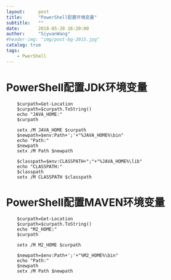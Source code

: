 ```yaml
---
layout:     post
title:      "PowerShell配置环境变量" 
subtitle:   ""
date:       2018-05-20 16:20:00
author:     "SiyuanWang"
#header-img: "img/post-bg-2015.jpg"
catalog: true
tags:
    - PwerShell
---
```


# PowerShell配置JDK环境变量

        $curpath=Get-Location
        $curpath=$curpath.ToString()
        echo "JAVA_HOME:"
        $curpath

        setx /M JAVA_HOME $curpath
        $newpath=$env:Path+';'+"%JAVA_HOME%\bin"
        echo "Path:"
        $newpath
        setx /M Path $newpath

        $classpath=$env:CLASSPATH+";"+"%JAVA_HOME%\lib"
        echo "CLASSPATH:"
        $classpath
        setx /M CLASSPATH $classpath

# PowerShell配置MAVEN环境变量

        $curpath=Get-Location
        $curpath=$curpath.ToString()
        echo "M2_HOME:"
        $curpath

        setx /M M2_HOME $curpath

        $newpath=$env:Path+';'+"%M2_HOME%\bin"
        echo "Path:"
        $newpath
        setx /M Path $newpath
